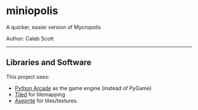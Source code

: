 # miniopolis

A quicker, easier version of Mycropolis

Author: Caleb Scott

---

## Libraries and Software

This project uses:

* [Python Arcade](https://api.arcade.academy/en/latest/index.html) as the game engine (instead of PyGame)
* [Tiled](https://www.mapeditor.org/) for tilemapping
* [Aseprite](https://www.aseprite.org/) for tiles/textures.
